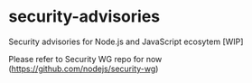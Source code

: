 # security-advisories
Security advisories for Node.js and JavaScript ecosytem [WIP]

Please refer to Security WG repo for now (https://github.com/nodejs/security-wg)
